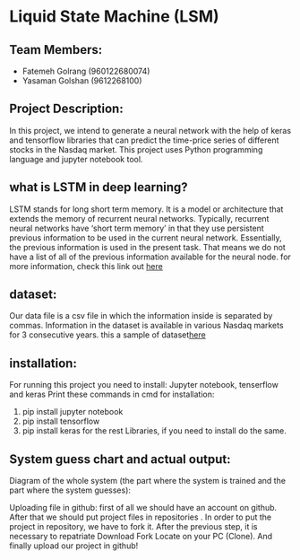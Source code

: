 # Liquid State Machine (LSM)

## Team Members:
- Fatemeh Golrang (960122680074)
- Yasaman Golshan (9612268100)

## Project Description:

In this project, we intend to generate a neural network with the help of keras and tensorflow libraries that can predict the time-price series of different stocks in the Nasdaq market. This project uses Python programming language and jupyter notebook tool.


## what is LSTM in deep learning?

LSTM stands for long short term memory. It is a model or architecture that extends the memory of recurrent neural networks. Typically, recurrent neural networks have ‘short term memory’ in that they use persistent previous information to be used in the current neural network. Essentially, the previous information is used in the present task. That means we do not have a list of all of the previous information available for the neural node.
for more information, check this link out [here]( https://hub.packtpub.com/what-is-lstm/) 

## dataset:

Our data file is a csv file in which the information inside is separated by commas.
Information in the dataset is available in various Nasdaq markets for 3 consecutive years.
this a sample of dataset[here](/)

## installation:

For running this project you need to install: Jupyter notebook, tenserflow and keras
Print these commands in cmd for installation:
1. pip install jupyter notebook
2. pip install tensorflow
3. pip install keras
for the rest Libraries, if you need to install do the same.



## System guess chart and actual output:
 


Diagram of the whole system (the part where the system is trained and the part where the system guesses):
 

Uploading file in github:
first of all we should have an account on github.
After that we should put project files in repositories .
In order to put the project in repository, we have to fork it.
After the previous step, it is necessary to repatriate Download Fork Locate on your PC (Clone).
And finally upload our project in github!

